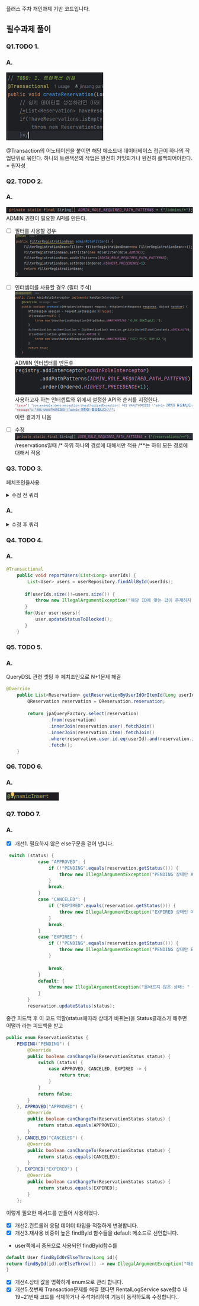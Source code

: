 플러스 주차 개인과제 기반 코드입니다.
## 필수과제 풀이
### Q1.TODO 1. 
### A.
![img.png](img.png)

@Transaction의 어노테이션을 붙이면 해당 메소드내 데이터베이스 접근이 하나의 작업단위로 묶인다.
하나의 트랜잭션의 작업은 완전히 커밋되거나 완전히 롤백되어야한다. = 원자성

### Q2. TODO 2.
### A.
![img_1.png](img_1.png)
ADMIN 권한이 필요한 API를 만든다.
- [ ] 필터를 사용할 경우
![img_2.png](img_2.png)
- [ ] 인터셉터를 사용할 경우 (필터 주석)
![img_3.png](img_3.png)
ADMIN 인터셉터를 만든후 
![img_4.png](img_4.png)
사용하고자 하는 인터셉트와 위에서 설정한 API와 순서를 지정한다.
![img_5.png](img_5.png) 이런 결과가 나옴 

- [ ] 수정 
![img_7.png](img_7.png)
/reservations일때 /* 하위 하나의 경로에 대해서만 적용 /**는 하위 모든 경로에 대해서 적용

### Q3. TODO 3.
페치조인을사용
<details>
<summary>수정 전 쿼리</summary>
<div markdown="1">       

```

```

</div>
</details>

### A.

<details>
<summary>수정 후 쿼리</summary>
<div markdown="1">       

```
Hibernate: 
    select
        r1_0.id,
        r1_0.end_at,
        i1_0.id,
        i1_0.description,
        i1_0.manager_id,
        i1_0.name,
        i1_0.owner_id,
        i1_0.status,
        r1_0.start_at,
        r1_0.status,
        u1_0.id,
        u1_0.email,
        u1_0.nickname,
        u1_0.password,
        u1_0.role,
        u1_0.status 
    from
        reservation r1_0 
    join
        user u1_0 
            on u1_0.id=r1_0.user_id 
    join
        item i1_0 
            on i1_0.id=r1_0.item_id
```

</div>
</details>

### Q4. TODO 4.
### A.
```java
@Transactional
    public void reportUsers(List<Long> userIds) {
        List<User> users = userRepository.findAllById(userIds);

       if(userIds.size()!=users.size()) {
           throw new IllegalArgumentException("해당 ID에 맞는 값이 존재하지 않습니다.");
       }
       for(User user:users){
           user.updateStatusToBlocked();
       }
    }
```

### Q5. TODO 5.
### A.
QueryDSL 관련 셋팅 후 페치조인으로 N+1문제 해결
```java
@Override
    public List<Reservation> getReservationByUserIdOrItemId(Long userId, Long itemId) {
        QReservation reservation = QReservation.reservation;

        return jpaQueryFactory.select(reservation)
                .from(reservation)
                .innerJoin(reservation.user).fetchJoin()
                .innerJoin(reservation.item).fetchJoin()
                .where(reservation.user.id.eq(userId).and(reservation.item.id.eq(itemId)))
                .fetch();
    }
```

### Q6. TODO 6.
### A.
![img_6.png](img_6.png)
### Q7. TODO 7.
### A.
- [X] 개선1. 필요하지 않은 else구문을 걷어 냅니다.
``` java
 switch (status) {
            case "APPROVED": {
                if (!"PENDING".equals(reservation.getStatus())) {
                    throw new IllegalArgumentException("PENDING 상태만 APPROVED로 변경 가능합니다.");
                }
                break;
            }
            case "CANCELED": {
                if ("EXPIRED".equals(reservation.getStatus())) {
                    throw new IllegalArgumentException("EXPIRED 상태인 예약은 취소할 수 없습니다.");
                }
                break;
            }
            case "EXPIRED": {
                if (!"PENDING".equals(reservation.getStatus())) {
                    throw new IllegalArgumentException("PENDING 상태만 EXPIRED로 변경 가능합니다.");
                }

                break;
            }
            default: {
                throw new IllegalArgumentException("올바르지 않은 상태: " + status);
            }
        }
        reservation.updateStatus(status);

```
중간 피드백 후 이 코드 역할(status에따라 상태가 바뀌는)을 Status클래스가 해주면 어떨까 라는 피드백을 받고 
```java
public enum ReservationStatus {
    PENDING("PENDING") {
        @Override
        public boolean canChangeTo(ReservationStatus status) {
            switch (status) {
                case APPROVED, CANCELED, EXPIRED -> {
                    return true;
                }
            }
            return false;
        }
    }, APPROVED("APPROVED") {
        @Override
        public boolean canChangeTo(ReservationStatus status) {
            return status.equals(APPROVED);
        }
    }, CANCELED("CANCELED") {
        @Override
        public boolean canChangeTo(ReservationStatus status) {
            return status.equals(CANCELED);
        }
    }, EXPIRED("EXPIRED") {
        @Override
        public boolean canChangeTo(ReservationStatus status) {
            return status.equals(EXPIRED);
        }
    };

```
이렇게 필요한 메서드를 만들어 사용하였다.
- [X] 개선2.컨트롤러 응답 데이터 타입을 적절하게 변경합니다.
- [X] 개선3.재사용 비중이 높은 findById 함수들을 default 메소드로 선언합니다.
- user쪽에서 중복으로 사용되던  findById함수를 
```java
default User findByIdOrElseThrow(Long id){
return findById(id).orElseThrow(() -> new IllegalArgumentException("해당 ID에 맞는 값이 존재하지 않습니다."));
}
```
- [X] 개선4.상태 값을 명확하게 enum으로 관리 합니다.
- [X] 개선5.첫번째 Transaction문제를 해결 했다면 RentalLogService save함수 내19~21번째 코드를 삭제하거나 주석처리하여 기능이 동작하도록 수정합니다..